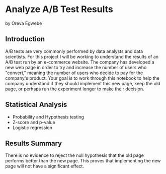 # Analyze A/B Test Results
by Oreva Egwebe


## Introduction

A/B tests are very commonly performed by data analysts and data scientists. For this project I will be working to understand the results of an A/B test run by an e-commerce website. The company has developed a new web page in order to try and increase the number of users who "convert," meaning the number of users who decide to pay for the company's product. Your goal is to work through this notebook to help the company understand if they should implement this new page, keep the old page, or perhaps run the experiment longer to make their decision.


## Statistical Analysis

- Probability and Hypothesis testing
- Z-score and p-value
- Logistic regression


## Results Summary
There is no evidence to reject the null hypothesis that the old page performs better than the new page. This proves that implementing the new page will not have a significant effect. 